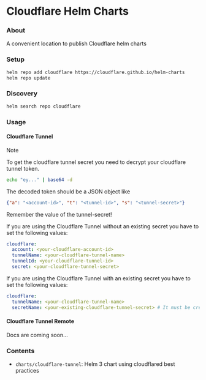 # Cloudflare Helm Charts

### About
A convenient location to publish Cloudflare helm charts

### Setup
```bash
helm repo add cloudflare https://cloudflare.github.io/helm-charts
helm repo update
```

### Discovery
```bash
helm search repo cloudflare
```

### Usage

#### Cloudflare Tunnel

> [!NOTE]
> To get the cloudflare tunnel secret you need to decrypt your cloudflare tunnel token.
>
> ```bash
> echo "ey..." | base64 -d
> ```
> 
> The decoded token should be a JSON object like 
> 
> ```json
> {"a": "<account-id>", "t": "<tunnel-id>", "s": "<tunnel-secret>"}
> ```
> 
> Remember the value of the tunnel-secret!


If you are using the Cloudflare Tunnel without an existing secret you have to set the following values:

```yaml
cloudflare:
  account: <your-cloudflare-account-id>
  tunnelName: <your-cloudflare-tunnel-name>
  tunnelId: <your-cloudflare-tunnel-id>
  secret: <your-cloudflare-tunnel-secret>
```

If you are using the Cloudflare Tunnel with an existing secret you have to set the following values:

```yaml
cloudflare:
  tunnelName: <your-cloudflare-tunnel-name>
  secretName: <your-existing-cloudflare-tunnel-secret> # It must be created in the namespace that your are deploying your cloudflare-tunnel in.
```

#### Cloudflare Tunnel Remote

Docs are coming soon...

### Contents

- `charts/cloudflare-tunnel`: Helm 3 chart using cloudflared best practices
